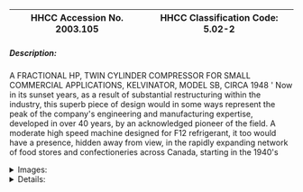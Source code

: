| **HHCC Accession No. 2003.105** |**HHCC Classification Code:  5.02-2**|
| ----------- | ----------- |
##### Description:
A FRACTIONAL HP, TWIN CYLINDER COMPRESSOR FOR SMALL COMMERCIAL APPLICATIONS, KELVINATOR, MODEL SB, CIRCA 1948 ' Now in its sunset years, as a result of substantial restructuring within the industry, this superb piece of design would in some ways represent the peak of the company's engineering and manufacturing expertise, developed in over 40 years, by an acknowledged pioneer of the field. A moderate high speed machine designed for F12 refrigerant, it too would have a presence, hidden away from view, in the rapidly expanding network of food stores and confectioneries across Canada, starting in the 1940's


<details>
	<summary>Images:</summary>
<div class="gallery gallery-wrapper--full" contenteditable="false" data-is-empty="false" data-translation="Add images" data-columns="6">
<figure class="gallery__item"><a href="#DOMAIN_NAME#gallery/5.02-2.jpg" data-size="768x512"><img src="#DOMAIN_NAME#gallery/5.02-2-thumbnail.jpg" alt=""></a></figure>
</div>
</details>


<details>
	<summary>Details:</summary>

##### Group:
5.02 Refrigerating and Air Conditioning Compressors - Commercial

##### Make:
Kelvinator

##### Manufacturer:
Kelvinator of Canada, London Ont.

##### Model:
SB

##### Serial No.:


##### Size:
12x10x12'h

##### Weight:
30 lbs.

##### Circa:


##### Rating:
Exhibit, education, and research quality, illustrating the sophistication of Kelvinator's engineering design, by the company now in its sunset years.

##### Patent Date/Number:


##### Provenance:
From York County (York Region) Ontario, once a rich agricultural hinterlands, attracting early settlement in the last years of the 18th century. Located on the north slopes of the Oak Ridges Moraine, within 20 miles of Toronto, the County would also attract early ex-urban development, to be come a wealthy market place for the emerging household and consumer technologies of the early and mid 20th century. 

This artifact was discovered in the 1950's in the used stock of T. H. Oliver, Refrigeration and Electric Sales and Service, Aurora, Ontario, an early worker in the field of agricultural, industrial and consumer technology.

##### Type and Design:


##### Construction:


##### Material:


##### Special Features:


##### Accessories:


##### Capacities:


##### Performance Characteristics:


##### Operation:


##### Control and Regulation:


##### Targeted Market Segment:


##### Consumer Acceptance:


##### Merchandising:


##### Market Price:


##### Technological Significance:


##### Industrial Significance:


##### Socio-economic Significance:


##### Socio-cultural Significance:


##### Donor:
G. Leslie Oliver, The T. H. Oliver HVACR Collection

##### HHCC Storage Location:


##### Tracking:


##### Bibliographic References:
Kelvinator Refrigeration Parts and Accessories Catalogue, Kelvinator of Canada , 1948

##### Notes:


##### Related Reports:

</details>
